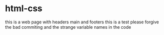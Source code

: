# html-css
this is a web page with headers main and footers 
this is a test please forgive the bad commiting and the strange variable names in the code 